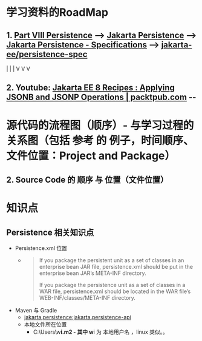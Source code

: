 
# 学习资料的RoadMap
## 1. [Part VIII Persistence](https://eclipse-ee4j.github.io/jakartaee-tutorial/partpersist.html) --> [Jakarta Persistence](https://projects.eclipse.org/projects/ee4j.jpa) --> [Jakarta Persistence - Specifications](https://jakarta.ee/specifications/persistence/) --> [jakarta-ee/persistence-spec](https://github.com/jakarta-ee/persistence-spec)<br>
| | |
V V V
## 2. Youtube: [Jakarta EE 8 Recipes : Applying JSONB and JSONP Operations | packtpub.com](https://www.youtube.com/watch?v=TNB0fK8l0EU)  --<br>

# 源代码的流程图（顺序）- 与学习过程的 关系图（包括 参考 的 例子，时间顺序、文件位置：Project and Package）
## 2. Source Code 的 顺序 与 位置（文件位置）


# 知识点
## Persistence 相关知识点
   * Persistence.xml 位置
      + >If you package the persistent unit as a set of classes in an enterprise bean JAR file, persistence.xml should be put in the enterprise bean JAR’s META-INF directory.
        >
        >If you package the persistence unit as a set of classes in a WAR file, persistence.xml should be located in the WAR file’s WEB-INF/classes/META-INF directory.
  * Maven 与 Gradle
     + [jakarta.persistence:jakarta.persistence-api](https://search.maven.org/artifact/jakarta.persistence/jakarta.persistence-api/3.0.0-RC2/jar)<br>
     + 本地文件所在位置
        - C:\Users\w******i\.m2 - 其中 w******i 为 本地用户名 ，linux 类似。。
